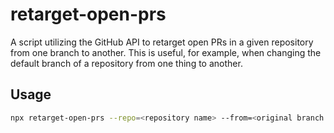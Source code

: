 # retarget-open-prs

A script utilizing the GitHub API to retarget open PRs in a given repository from one branch to another. This is useful, for example, when changing the default branch of a repository from one thing to another.

## Usage

```bash
npx retarget-open-prs --repo=<repository name> --from=<original branch name> --to=<new branch name> --github-api-key=<github API key>
```
